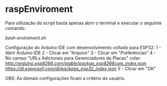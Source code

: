 # raspEnviroment

Para utilização do script basta apenas abrir o terminal e executar o seguinte comando:

*bash enviroment.sh*


Configuração do Arduíno IDE com desenvolvimento voltado para ESP32:
1 - Abrir Arduíno IDE
2 - Clicar em "Arquivo"
3 - Clicar em "Preferências"
4 - No campo "URLs Adicionais para Gerenciadores de Placas" colar:
		*http://arduino.esp8266.com/stable/packge_esp8266com_index.json*
		*https://dl.espressif.com/dl/package_esp32_index.json*
5 - Clicar em "OK"

OBS: As demais configurações ficam a critério do usuário.
